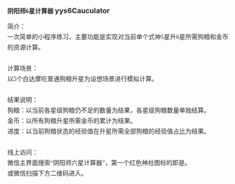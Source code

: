 <h1>
	<span style="font-size:32px;"></span>
</h1>
<h1 style="box-sizing: border-box; color: rgb(36, 41, 46); font-family: -apple-system, BlinkMacSystemFont, &quot;Segoe UI&quot;, Helvetica, Arial, sans-serif, &quot;Apple Color Emoji&quot;, &quot;Segoe UI Emoji&quot;, &quot;Segoe UI Symbol&quot;; font-size: 16px; line-height: 24px;">
	<span style="font-family: &quot;Microsoft YaHei&quot;;font-size:14px;">阴阳师6星计算器&nbsp;</span>yys6Cauculator
</h1>
<div style="box-sizing: border-box; color: rgb(36, 41, 46); line-height: 24px;">
	<span style="font-family:Microsoft YaHei;font-size:14px;">简介：</span>
</div>
<div style="box-sizing: border-box; color: rgb(36, 41, 46); line-height: 24px;">
	<span style="font-family:Microsoft YaHei;font-size:14px;">一次简单的小程序练习，主要功能是实现对当前单个式神5星升6星所需狗粮和金币的资源计算。</span>
</div>
<div style="box-sizing: border-box; color: rgb(36, 41, 46); line-height: 24px;">
	<span style="font-family:Microsoft YaHei;font-size:14px;"><br />
	</span>
</div>
<div style="box-sizing: border-box; color: rgb(36, 41, 46); line-height: 24px;">
	<span style="font-family:Microsoft YaHei;font-size:14px;">计算场景：</span>
</div>
<div style="box-sizing: border-box; color: rgb(36, 41, 46); line-height: 24px;">
	<span style="font-family:Microsoft YaHei;font-size:14px;">以5个白达摩吃普通狗粮升星为设想场景进行模拟计算。</span>
</div>
<div style="box-sizing: border-box; color: rgb(36, 41, 46); line-height: 24px;">
	<span style="font-family:Microsoft YaHei;font-size:14px;"><br />
	</span>
</div>
<div style="box-sizing: border-box; color: rgb(36, 41, 46); line-height: 24px;">
	<span style="font-family:Microsoft YaHei;font-size:14px;">结果说明：</span>
</div>
<div style="box-sizing: border-box; color: rgb(36, 41, 46); line-height: 24px;">
	<span style="font-family:Microsoft YaHei;font-size:14px;">狗粮：以当前各星级狗粮仍不足的数量为结果，各星级狗粮数量单独结算。</span>
</div>
<div style="box-sizing: border-box; color: rgb(36, 41, 46); line-height: 24px;">
	<span style="font-family:Microsoft YaHei;font-size:14px;">金币：以所有狗粮升星所需金币的累计为结果。</span>
</div>
<div style="box-sizing: border-box; color: rgb(36, 41, 46); line-height: 24px;">
	<span style="font-family:Microsoft YaHei;font-size:14px;">进度：以当前狗粮状态的经验值在升星所需全部狗粮的经验值占比为结果。</span>
</div>
<div style="box-sizing: border-box; color: rgb(36, 41, 46); line-height: 24px;">
	<span style="font-family:Microsoft YaHei;font-size:14px;"><br />
	</span>
</div>
<div style="box-sizing: border-box; color: rgb(36, 41, 46); line-height: 24px;">
	<span style="font-family:Microsoft YaHei;font-size:14px;">线上访问：</span>
</div>
<div style="box-sizing: border-box; color: rgb(36, 41, 46); line-height: 24px;">
	<span style="font-family:Microsoft YaHei;font-size:14px;">微信主界面搜索“阴阳师六星计算器”，第一个红色神社图标的即是。</span>
</div>
<div style="box-sizing: border-box; color: rgb(36, 41, 46); line-height: 24px;">
	<span style="font-family:Microsoft YaHei;font-size:14px;">或微信扫描下方二维码进入。</span>
</div>
<div style="box-sizing: border-box; color: rgb(36, 41, 46); line-height: 24px;">
	<span style="font-family:Microsoft YaHei;font-size:14px;"><img src="http://img.blog.csdn.net/20170525180116200" alt="" /><br />
	</span>
</div>
<span style="font-family: &quot;Microsoft YaHei&quot;; font-size: 14px;"></span>